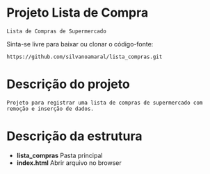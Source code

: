 # Projeto Lista de Compra

	Lista de Compras de Supermercado

Sinta-se livre para baixar ou clonar o código-fonte:

	https://github.com/silvanoamaral/lista_compras.git

# Descrição do projeto

	Projeto para registrar uma lista de compras de supermercado com remoção e inserção de dados.

# Descrição da estrutura

- **lista_compras** Pasta principal
- **index.html** Abrir arquivo no browser